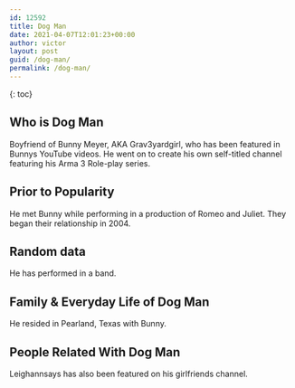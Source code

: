 ```yaml
---
id: 12592
title: Dog Man
date: 2021-04-07T12:01:23+00:00
author: victor
layout: post
guid: /dog-man/
permalink: /dog-man/
---
```



{: toc}


## Who is Dog Man



Boyfriend of Bunny Meyer, AKA Grav3yardgirl, who has been featured in Bunnys YouTube videos. He went on to create his own self-titled channel featuring his Arma 3 Role-play series.

                
                
                
## Prior to Popularity



He met Bunny while performing in a production of Romeo and Juliet. They began their relationship in 2004.

                
                
                
## Random data



He has performed in a band. 

                
                
                
## Family & Everyday Life of Dog Man



He resided in Pearland, Texas with Bunny.

                
                
                
## People Related With Dog Man



Leighannsays has also been featured on his girlfriends channel.

                
              
            
          
          
          